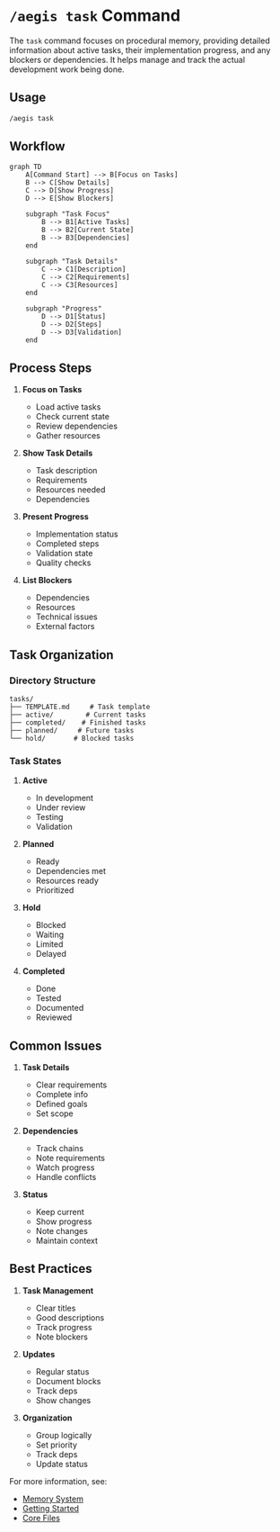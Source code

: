 # `/aegis task` Command

The `task` command focuses on procedural memory, providing detailed information about active tasks, their implementation progress, and any blockers or dependencies. It helps manage and track the actual development work being done.

## Usage

```bash
/aegis task
```

## Workflow

```mermaid
graph TD
    A[Command Start] --> B[Focus on Tasks]
    B --> C[Show Details]
    C --> D[Show Progress]
    D --> E[Show Blockers]

    subgraph "Task Focus"
        B --> B1[Active Tasks]
        B --> B2[Current State]
        B --> B3[Dependencies]
    end

    subgraph "Task Details"
        C --> C1[Description]
        C --> C2[Requirements]
        C --> C3[Resources]
    end

    subgraph "Progress"
        D --> D1[Status]
        D --> D2[Steps]
        D --> D3[Validation]
    end
```

## Process Steps

1. **Focus on Tasks**
   - Load active tasks
   - Check current state
   - Review dependencies
   - Gather resources

2. **Show Task Details**
   - Task description
   - Requirements
   - Resources needed
   - Dependencies

3. **Present Progress**
   - Implementation status
   - Completed steps
   - Validation state
   - Quality checks

4. **List Blockers**
   - Dependencies
   - Resources
   - Technical issues
   - External factors

## Task Organization

### Directory Structure
```
tasks/
├── TEMPLATE.md     # Task template
├── active/        # Current tasks
├── completed/    # Finished tasks
├── planned/     # Future tasks
└── hold/       # Blocked tasks
```

### Task States
1. **Active**
   - In development
   - Under review
   - Testing
   - Validation

2. **Planned**
   - Ready
   - Dependencies met
   - Resources ready
   - Prioritized

3. **Hold**
   - Blocked
   - Waiting
   - Limited
   - Delayed

4. **Completed**
   - Done
   - Tested
   - Documented
   - Reviewed

## Common Issues

1. **Task Details**
   - Clear requirements
   - Complete info
   - Defined goals
   - Set scope

2. **Dependencies**
   - Track chains
   - Note requirements
   - Watch progress
   - Handle conflicts

3. **Status**
   - Keep current
   - Show progress
   - Note changes
   - Maintain context

## Best Practices

1. **Task Management**
   - Clear titles
   - Good descriptions
   - Track progress
   - Note blockers

2. **Updates**
   - Regular status
   - Document blocks
   - Track deps
   - Show changes

3. **Organization**
   - Group logically
   - Set priority
   - Track deps
   - Update status

For more information, see:
- [Memory System](../memory_system.md)
- [Getting Started](../getting_started.md)
- [Core Files](../core_files.md)